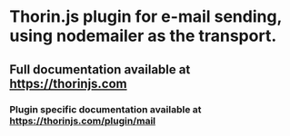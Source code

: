 # Thorin.js plugin for e-mail sending, using nodemailer as the transport.
## Full documentation available at https://thorinjs.com

### Plugin specific documentation available at https://thorinjs.com/plugin/mail